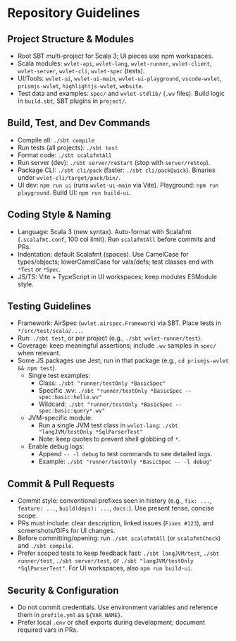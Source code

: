 # Repository Guidelines

## Project Structure & Modules
- Root SBT multi-project for Scala 3; UI pieces use npm workspaces.
- Scala modules: `wvlet-api`, `wvlet-lang`, `wvlet-runner`, `wvlet-client`, `wvlet-server`, `wvlet-cli`, `wvlet-spec` (tests).
- UI/Tools: `wvlet-ui`, `wvlet-ui-main`, `wvlet-ui-playground`, `vscode-wvlet`, `prismjs-wvlet`, `highlightjs-wvlet`, `website`.
- Test data and examples: `spec/` and `wvlet-stdlib/` (`.wv` files). Build logic in `build.sbt`, SBT plugins in `project/`.

## Build, Test, and Dev Commands
- Compile all: `./sbt compile`
- Run tests (all projects): `./sbt test`
- Format code: `./sbt scalafmtAll`
- Run server (dev): `./sbt server/reStart` (stop with `server/reStop`).
- Package CLI: `./sbt cli/pack` (faster: `./sbt cli/packQuick`). Binaries under `wvlet-cli/target/pack/bin/`.
- UI dev: `npm run ui` (runs `wvlet-ui-main` via Vite). Playground: `npm run playground`. Build UI: `npm run build-ui`.

## Coding Style & Naming
- Language: Scala 3 (new syntax). Auto-format with Scalafmt (`.scalafmt.conf`, 100 col limit). Run `scalafmtAll` before commits and PRs.
- Indentation: default Scalafmt (spaces). Use CamelCase for types/objects; lowerCamelCase for vals/defs; test classes end with `*Test` or `*Spec`.
- JS/TS: Vite + TypeScript in UI workspaces; keep modules ESModule style.

## Testing Guidelines
- Framework: AirSpec (`wvlet.airspec.Framework`) via SBT. Place tests in `*/src/test/scala/...`.
- Run: `./sbt test`, or per project (e.g., `./sbt wvlet-runner/test`).
- Coverage: keep meaningful assertions; include `.wv` samples in `spec/` when relevant.
- Some JS packages use Jest; run in that package (e.g., `cd prismjs-wvlet && npm test`).
  - Single test examples:
    - Class: `./sbt "runner/testOnly *BasicSpec"`
    - Specific .wv: `./sbt "runner/testOnly *BasicSpec -- spec:basic:hello.wv"`
    - Wildcard: `./sbt "runner/testOnly *BasicSpec -- spec:basic:query*.wv"`
  - JVM-specific module:
    - Run a single JVM test class in `wvlet-lang`: `./sbt "langJVM/testOnly *SqlParserTest"`
    - Note: keep quotes to prevent shell globbing of `*`.
  - Enable debug logs:
    - Append `-- -l debug` to test commands to see detailed logs.
    - Example: `./sbt "runner/testOnly *BasicSpec -- -l debug"`

## Commit & Pull Requests
- Commit style: conventional prefixes seen in history (e.g., `fix: ...`, `feature: ...`, `build(deps): ...`, `docs:`). Use present tense, concise scope.
- PRs must include: clear description, linked issues (`Fixes #123`), and screenshots/GIFs for UI changes.
- Before committing/opening: run `./sbt scalafmtAll` (or `scalafmtCheck`) and `./sbt compile`.
- Prefer scoped tests to keep feedback fast: `./sbt langJVM/test`, `./sbt runner/test`, `./sbt server/test`, or `./sbt "langJVM/testOnly *SqlParserTest"`. For UI workspaces, also `npm run build-ui`.

## Security & Configuration
- Do not commit credentials. Use environment variables and reference them in `profile.yml` as `${VAR_NAME}`.
- Prefer local `.env` or shell exports during development; document required vars in PRs.
